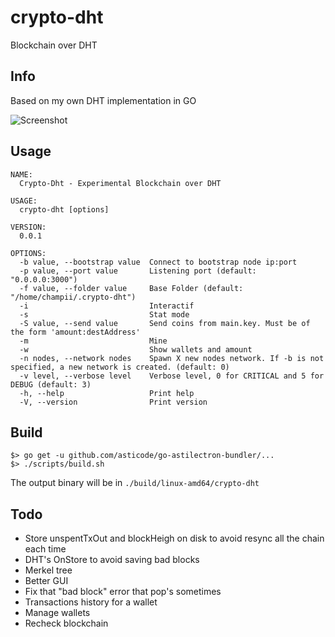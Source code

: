 # crypto-dht
Blockchain over DHT

## Info

Based on my own DHT implementation in GO

![Screenshot](https://github.com/champii/crypto-dht/raw/master/screenshot.png "Screenshot")

## Usage

```
NAME:
  Crypto-Dht - Experimental Blockchain over DHT

USAGE:
  crypto-dht [options]

VERSION:
  0.0.1

OPTIONS:
  -b value, --bootstrap value  Connect to bootstrap node ip:port
  -p value, --port value       Listening port (default: "0.0.0.0:3000")
  -f value, --folder value     Base Folder (default: "/home/champii/.crypto-dht")
  -i                           Interactif
  -s                           Stat mode
  -S value, --send value       Send coins from main.key. Must be of the form 'amount:destAddress'
  -m                           Mine
  -w                           Show wallets and amount
  -n nodes, --network nodes    Spawn X new nodes network. If -b is not specified, a new network is created. (default: 0)
  -v level, --verbose level    Verbose level, 0 for CRITICAL and 5 for DEBUG (default: 3)
  -h, --help                   Print help
  -V, --version                Print version
```

## Build

```
$> go get -u github.com/asticode/go-astilectron-bundler/...
$> ./scripts/build.sh
```

The output binary will be in `./build/linux-amd64/crypto-dht`

## Todo

- Store unspentTxOut and blockHeigh on disk to avoid resync all the chain each time
- DHT's OnStore to avoid saving bad blocks
- Merkel tree
- Better GUI
- Fix that "bad block" error that pop's sometimes
- Transactions history for a wallet
- Manage wallets
- Recheck blockchain

